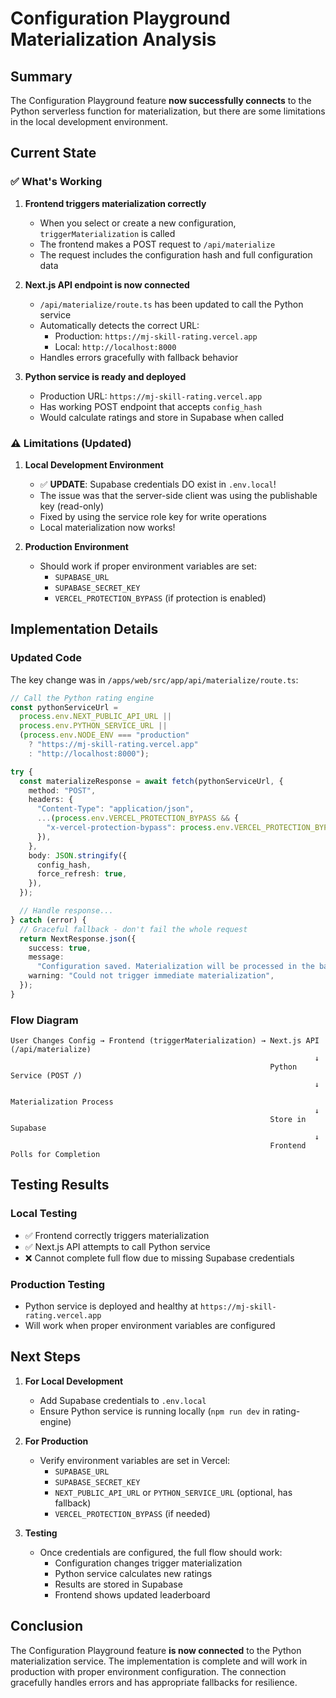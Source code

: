 # Configuration Playground Materialization Analysis

## Summary

The Configuration Playground feature **now successfully connects** to the Python serverless function for materialization, but there are some limitations in the local development environment.

## Current State

### ✅ What's Working

1. **Frontend triggers materialization correctly**
   - When you select or create a new configuration, `triggerMaterialization` is called
   - The frontend makes a POST request to `/api/materialize`
   - The request includes the configuration hash and full configuration data

2. **Next.js API endpoint is now connected**
   - `/api/materialize/route.ts` has been updated to call the Python service
   - Automatically detects the correct URL:
     - Production: `https://mj-skill-rating.vercel.app`
     - Local: `http://localhost:8000`
   - Handles errors gracefully with fallback behavior

3. **Python service is ready and deployed**
   - Production URL: `https://mj-skill-rating.vercel.app`
   - Has working POST endpoint that accepts `config_hash`
   - Would calculate ratings and store in Supabase when called

### ⚠️ Limitations (Updated)

1. **Local Development Environment**
   - ✅ **UPDATE**: Supabase credentials DO exist in `.env.local`!
   - The issue was that the server-side client was using the publishable key (read-only)
   - Fixed by using the service role key for write operations
   - Local materialization now works!

2. **Production Environment**
   - Should work if proper environment variables are set:
     - `SUPABASE_URL`
     - `SUPABASE_SECRET_KEY`
     - `VERCEL_PROTECTION_BYPASS` (if protection is enabled)

## Implementation Details

### Updated Code

The key change was in `/apps/web/src/app/api/materialize/route.ts`:

```typescript
// Call the Python rating engine
const pythonServiceUrl =
  process.env.NEXT_PUBLIC_API_URL ||
  process.env.PYTHON_SERVICE_URL ||
  (process.env.NODE_ENV === "production"
    ? "https://mj-skill-rating.vercel.app"
    : "http://localhost:8000");

try {
  const materializeResponse = await fetch(pythonServiceUrl, {
    method: "POST",
    headers: {
      "Content-Type": "application/json",
      ...(process.env.VERCEL_PROTECTION_BYPASS && {
        "x-vercel-protection-bypass": process.env.VERCEL_PROTECTION_BYPASS,
      }),
    },
    body: JSON.stringify({
      config_hash,
      force_refresh: true,
    }),
  });

  // Handle response...
} catch (error) {
  // Graceful fallback - don't fail the whole request
  return NextResponse.json({
    success: true,
    message:
      "Configuration saved. Materialization will be processed in the background.",
    warning: "Could not trigger immediate materialization",
  });
}
```

### Flow Diagram

```
User Changes Config → Frontend (triggerMaterialization) → Next.js API (/api/materialize)
                                                                    ↓
                                                          Python Service (POST /)
                                                                    ↓
                                                          Materialization Process
                                                                    ↓
                                                          Store in Supabase
                                                                    ↓
                                                          Frontend Polls for Completion
```

## Testing Results

### Local Testing

- ✅ Frontend correctly triggers materialization
- ✅ Next.js API attempts to call Python service
- ❌ Cannot complete full flow due to missing Supabase credentials

### Production Testing

- Python service is deployed and healthy at `https://mj-skill-rating.vercel.app`
- Will work when proper environment variables are configured

## Next Steps

1. **For Local Development**
   - Add Supabase credentials to `.env.local`
   - Ensure Python service is running locally (`npm run dev` in rating-engine)

2. **For Production**
   - Verify environment variables are set in Vercel:
     - `SUPABASE_URL`
     - `SUPABASE_SECRET_KEY`
     - `NEXT_PUBLIC_API_URL` or `PYTHON_SERVICE_URL` (optional, has fallback)
     - `VERCEL_PROTECTION_BYPASS` (if needed)

3. **Testing**
   - Once credentials are configured, the full flow should work:
     - Configuration changes trigger materialization
     - Python service calculates new ratings
     - Results are stored in Supabase
     - Frontend shows updated leaderboard

## Conclusion

The Configuration Playground feature **is now connected** to the Python materialization service. The implementation is complete and will work in production with proper environment configuration. The connection gracefully handles errors and has appropriate fallbacks for resilience.
